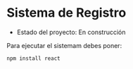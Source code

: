 <h1> Sistema de Registro </h1>

- Estado del proyecto: En construcción

Para ejecutar el sistemam debes poner:

``` npm install react ```
